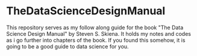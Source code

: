 # TheDataScienceDesignManual

This repository serves as my follow along guide for the book "The Data Science Design Manual" by Steven S. Skiena. It holds my notes and codes as i go further into chapters of the book. If you found this somehow, it is going to be a good guide to data science for you.